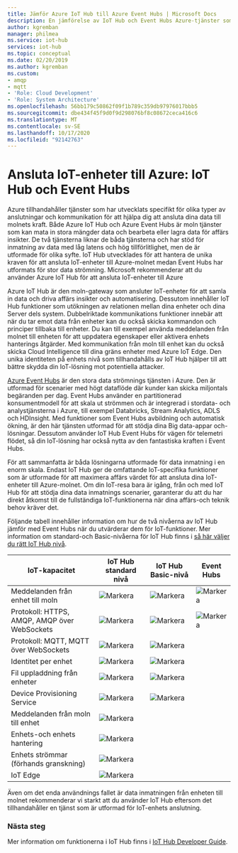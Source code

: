 ```yaml
---
title: Jämför Azure IoT Hub till Azure Event Hubs | Microsoft Docs
description: En jämförelse av IoT Hub och Event Hubs Azure-tjänster som markerar funktions skillnader och användnings fall. Jämförelsen omfattar protokoll, enhets hantering, övervakning och fil överföringar som stöds.
author: kgremban
manager: philmea
ms.service: iot-hub
services: iot-hub
ms.topic: conceptual
ms.date: 02/20/2019
ms.author: kgremban
ms.custom:
- amqp
- mqtt
- 'Role: Cloud Development'
- 'Role: System Architecture'
ms.openlocfilehash: 56bb179c50862f09f1b789c359db97976017bbb5
ms.sourcegitcommit: dbe434f45f9d0f9d298076bf8c08672ceca416c6
ms.translationtype: MT
ms.contentlocale: sv-SE
ms.lasthandoff: 10/17/2020
ms.locfileid: "92142763"
---
```

# <a name="connecting-iot-devices-to-azure-iot-hub-and-event-hubs"></a>Ansluta IoT-enheter till Azure: IoT Hub och Event Hubs

Azure tillhandahåller tjänster som har utvecklats specifikt för olika typer av anslutningar och kommunikation för att hjälpa dig att ansluta dina data till molnets kraft. Både Azure IoT Hub och Azure Event Hubs är moln tjänster som kan mata in stora mängder data och bearbeta eller lagra data för affärs insikter. De två tjänsterna liknar de båda tjänsterna och har stöd för inmatning av data med låg latens och hög tillförlitlighet, men de är utformade för olika syfte. IoT Hub utvecklades för att hantera de unika kraven för att ansluta IoT-enheter till Azure-molnet medan Event Hubs har utformats för stor data strömning. Microsoft rekommenderar att du använder Azure IoT Hub för att ansluta IoT-enheter till Azure

Azure IoT Hub är den moln-gateway som ansluter IoT-enheter för att samla in data och driva affärs insikter och automatisering. Dessutom innehåller IoT Hub funktioner som utökningen av relationen mellan dina enheter och dina Server dels system. Dubbelriktade kommunikations funktioner innebär att när du tar emot data från enheter kan du också skicka kommandon och principer tillbaka till enheter. Du kan till exempel använda meddelanden från molnet till enheten för att uppdatera egenskaper eller aktivera enhets hanterings åtgärder. Med kommunikation från moln till enhet kan du också skicka Cloud Intelligence till dina gräns enheter med Azure IoT Edge. Den unika identiteten på enhets nivå som tillhandahålls av IoT Hub hjälper till att bättre skydda din IoT-lösning mot potentiella attacker. 

[Azure Event Hubs](../event-hubs/event-hubs-about.md) är den stora data strömnings tjänsten i Azure. Den är utformad för scenarier med högt dataflöde där kunder kan skicka miljontals begäranden per dag. Event Hubs använder en partitionerad konsumentmodell för att skala ut strömmen och är integrerad i stordata- och analystjänsterna i Azure, till exempel Databricks, Stream Analytics, ADLS och HDInsight. Med funktioner som Event Hubs avbildning och automatisk ökning, är den här tjänsten utformad för att stödja dina Big data-appar och-lösningar. Dessutom använder IoT Hub Event Hubs för vägen för telemetri flödet, så din IoT-lösning har också nytta av den fantastiska kraften i Event Hubs.

För att sammanfatta är båda lösningarna utformade för data inmatning i en enorm skala. Endast IoT Hub ger de omfattande IoT-specifika funktioner som är utformade för att maximera affärs värdet för att ansluta dina IoT-enheter till Azure-molnet.  Om din IoT-resa bara är igång, från och med IoT Hub för att stödja dina data inmatnings scenarier, garanterar du att du har direkt åtkomst till de fullständiga IoT-funktionerna när dina affärs-och teknik behov kräver det.

Följande tabell innehåller information om hur de två nivåerna av IoT Hub jämför med Event Hubs när du utvärderar dem för IoT-funktioner. Mer information om standard-och Basic-nivåerna för IoT Hub finns i [så här väljer du rätt IoT Hub nivå](iot-hub-scaling.md).

| IoT-kapacitet | IoT Hub standard nivå | IoT Hub Basic-nivå | Event Hubs |
| --- | --- | --- | --- |
| Meddelanden från enhet till moln | ![Markera][checkmark] | ![Markera][checkmark] | ![Markera][checkmark] |
| Protokoll: HTTPS, AMQP, AMQP över WebSockets | ![Markera][checkmark] | ![Markera][checkmark] | ![Markera][checkmark] |
| Protokoll: MQTT, MQTT över WebSockets | ![Markera][checkmark] | ![Markera][checkmark] |  |
| Identitet per enhet | ![Markera][checkmark] | ![Markera][checkmark] |  |
| Fil uppladdning från enheter | ![Markera][checkmark] | ![Markera][checkmark] |  |
| Device Provisioning Service | ![Markera][checkmark] | ![Markera][checkmark] |  |
| Meddelanden från moln till enhet | ![Markera][checkmark] |  |  |
| Enhets-och enhets hantering | ![Markera][checkmark] |  |  |
| Enhets strömmar (förhands granskning) | ![Markera][checkmark] |  |  |
| IoT Edge | ![Markera][checkmark] |  |  |

Även om det enda användnings fallet är data inmatningen från enheten till molnet rekommenderar vi starkt att du använder IoT Hub eftersom det tillhandahåller en tjänst som är utformad för IoT-enhets anslutning. 

### <a name="next-steps"></a>Nästa steg

Mer information om funktionerna i IoT Hub finns i [IoT Hub Developer Guide](iot-hub-devguide.md).

<!-- This one reference link is used over and over. --robinsh -->
[checkmark]: ./media/iot-hub-compare-event-hubs/ic195031.png